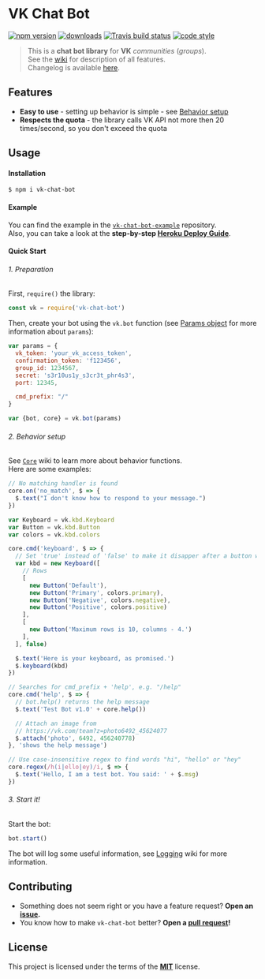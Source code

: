 # VK Chat Bot
[![npm version][badges/npm]][npm]
[![downloads][badges/downloads]][npm]
[![Travis build status][badges/travis]][travis]
[![code style][badges/standard]][standard]  

> This is a **chat bot library** for **VK** *communities* (*groups*).    
> See the [wiki] for description of all features.    
> Changelog is available [here][changelog].

## Features
- **Easy to use** - setting up behavior is simple - see [Behavior setup](#2-behavior-setup)
- **Respects the quota** - the library calls VK API not more then 20 times/second, so you don't exceed the quota

## Usage
#### Installation
```console
$ npm i vk-chat-bot
```

#### Example
You can find the example in the [`vk-chat-bot-example`][example] repository.    
Also, you can take a look at the **step-by-step [Heroku Deploy Guide][wiki/Heroku-Deploy-Guide]**.

#### Quick Start
###### 1. Preparation
First, `require()` the library:
```js
const vk = require('vk-chat-bot')
```

Then, create your bot using the `vk.bot` function (see [Params object][wiki/Main#params-object] for more information about `params`):
```js
var params = {
  vk_token: 'your_vk_access_token',
  confirmation_token: 'f123456',
  group_id: 1234567,
  secret: 's3r10us1y_s3cr3t_phr4s3',
  port: 12345,

  cmd_prefix: "/"
}

var {bot, core} = vk.bot(params)
```

###### 2. Behavior setup

See [`Core`][wiki/Core] wiki to learn more about behavior functions.   
Here are some examples:
```js
// No matching handler is found
core.on('no_match', $ => {
  $.text("I don't know how to respond to your message.")
})
```
```js
var Keyboard = vk.kbd.Keyboard
var Button = vk.kbd.Button
var colors = vk.kbd.colors

core.cmd('keyboard', $ => {
  // Set 'true' instead of 'false' to make it disapper after a button was pressed
  var kbd = new Keyboard([
    // Rows
    [
      new Button('Default'),
      new Button('Primary', colors.primary),
      new Button('Negative', colors.negative),
      new Button('Positive', colors.positive)
    ],
    [
      new Button('Maximum rows is 10, columns - 4.')
    ],
  ], false)

  $.text('Here is your keyboard, as promised.')
  $.keyboard(kbd)
})
```
```js
// Searches for cmd_prefix + 'help', e.g. "/help"
core.cmd('help', $ => {
  // bot.help() returns the help message
  $.text('Test Bot v1.0' + core.help())

  // Attach an image from
  // https://vk.com/team?z=photo6492_45624077
  $.attach('photo', 6492, 456240778)
}, 'shows the help message')
```
```js
// Use case-insensitive regex to find words "hi", "hello" or "hey"
core.regex(/h(i|ello|ey)/i, $ => {
  $.text('Hello, I am a test bot. You said: ' + $.msg)
})
```

###### 3. Start it!
Start the bot:

```js
bot.start()
```

The bot will log some useful information, see [Logging][wiki/Logging] wiki for more information.

## Contributing
- Something does not seem right or you have a feature request? **Open an [issue][issues].**
- You know how to make `vk-chat-bot` better? **Open a [pull request][pulls]!**

## License
This project is licensed under the terms of the **[MIT](https://github.com/u32i64/vk-chat-bot/blob/master/LICENSE)** license.

<!-- LINKS -->

[badges/standard]:  https://img.shields.io/badge/code_style-standard-6200ea.svg?style=for-the-badge
[badges/travis]:    https://img.shields.io/travis/u32i64/vk-chat-bot/master.svg?style=for-the-badge&logo=travis
[badges/npm]:       https://img.shields.io/npm/v/vk-chat-bot.svg?style=for-the-badge
[badges/downloads]: https://img.shields.io/npm/dt/vk-chat-bot.svg?style=for-the-badge

[npm]:    https://www.npmjs.com/package/vk-chat-bot
[travis]: https://travis-ci.org/u32i64/vk-chat-bot

[changelog]: https://github.com/u32i64/vk-chat-bot/blob/master/CHANGELOG.md
[license]:   https://github.com/u32i64/vk-chat-bot/blob/master/LICENSE

[wiki]:                     https://github.com/u32i64/vk-chat-bot/wiki
[wiki/Core]:                https://github.com/u32i64/vk-chat-bot/wiki/Core
[wiki/Logging]:             https://github.com/u32i64/vk-chat-bot/wiki/Logging
[wiki/Heroku-Deploy-Guide]: https://github.com/u32i64/vk-chat-bot/wiki/Heroku-Deploy-Guide
[wiki/Main#params-object]:  https://github.com/u32i64/vk-chat-bot/wiki/Main#params-object

[example]: https://github.com/u32i64/vk-chat-bot-example
[issues]:  https://github.com/u32i64/vk-chat-bot/issues
[pulls]:   https://github.com/u32i64/vk-chat-bot/pulls

[standard]: https://standardjs.com
